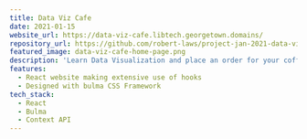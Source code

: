 ```yaml
---
title: Data Viz Cafe
date: 2021-01-15
website_url: https://data-viz-cafe.libtech.georgetown.domains/
repository_url: https://github.com/robert-laws/project-jan-2021-data-viz-cafe
featured_image: data-viz-cafe-home-page.png
description: 'Learn Data Visualization and place an order for your coffee and food'
features:
  - React website making extensive use of hooks
  - Designed with bulma CSS Framework
tech_stack:
  - React
  - Bulma
  - Context API
---
```

